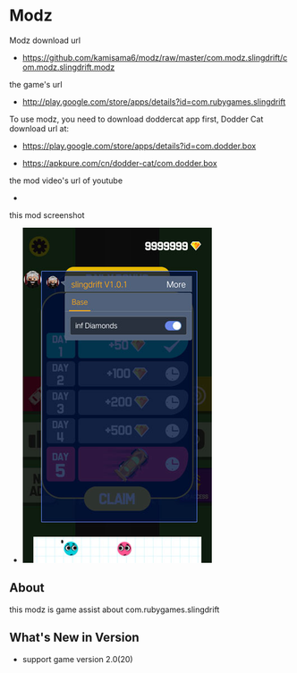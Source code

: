 # Modz

Modz download url 

* https://github.com/kamisama6/modz/raw/master/com.modz.slingdrift/com.modz.slingdrift.modz

the game's url

* http://play.google.com/store/apps/details?id=com.rubygames.slingdrift

To use modz, you need to download doddercat app first, Dodder Cat download url at:

* https://play.google.com/store/apps/details?id=com.dodder.box

* https://apkpure.com/cn/dodder-cat/com.dodder.box
                      
the mod video's url of youtube

* 

this mod screenshot

* ![](https://github.com/kamisama6/modz/blob/master/com.modz.slingdrift/screenshot/modz.jpg)


## About

this modz is game assist about com.rubygames.slingdrift

## What's New in Version

* support game version 2.0(20) 
